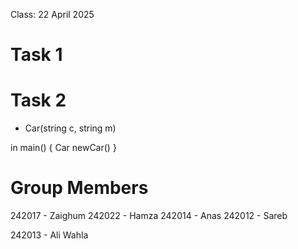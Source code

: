 Class: 22 April 2025

# Task 1
# Task 2
+ Car(string c, string m)

in main() {
    Car newCar()
}

# Group Members
242017 - Zaighum
242022 - Hamza
242014 - Anas
242012 - Sareb

242013 - Ali Wahla
